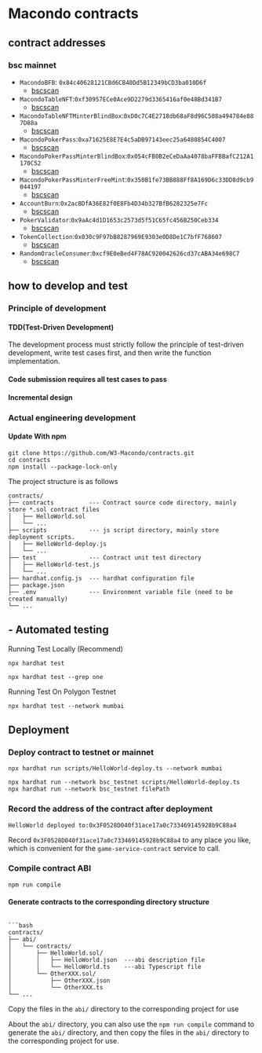 # Macondo contracts

## contract addresses

### bsc mainnet

- `MacondoBFB`: `0x84c40628121CBd6CB40Dd5B12349bCD3ba010D6f`
  - [bscscan](https://bscscan.com/address/0x84c40628121CBd6CB40Dd5B12349bCD3ba010D6f)
- `MacondoTableNFT`:`0xf30957ECe0Ace9D2279d3365416af0e48Bd341B7`
  - [bscscan](https://bscscan.com/address/0xf30957ECe0Ace9D2279d3365416af0e48Bd341B7)
- `MacondoTableNFTMinterBlindBox`:`0xD0c7C4E2718db68aF8d96C508a494784e887D88a`
  - [bscscan](https://bscscan.com/address/0xD0c7C4E2718db68aF8d96C508a494784e887D88a)
- `MacondoPokerPass`:`0xa71625E8E7E4c5aDB97143eec25a6480854C4007`
  - [bscscan](https://bscscan.com/address/0xa71625E8E7E4c5aDB97143eec25a6480854C4007)
- `MacondoPokerPassMinterBlindBox`:`0x054cFB0B2eCeDaAa4078baFFBBafC212A1170C52`
  - [bscscan](https://bscscan.com/address/0x054cFB0B2eCeDaAa4078baFFBBafC212A1170C52)
- `MacondoPokerPassMinterFreeMint`:`0x350B1fe73BB888Ff8A169D6c33DD8d9cb9044197`
  - [bscscan](https://bscscan.com/address/0x350B1fe73BB888Ff8A169D6c33DD8d9cb9044197)
- `AccountBurn`:`0x2acBDfA36E82f0E8Fb4D34b327BfB6282325e7Fc`
  - [bscscan](https://bscscan.com/address/0x2acBDfA36E82f0E8Fb4D34b327BfB6282325e7Fc)
- `PokerValidator`:`0x9aAc4d1D1653c2573d5f51C65fc456B250Ceb334`
  - [bscscan](https://bscscan.com/address/0x9aAc4d1D1653c2573d5f51C65fc456B250Ceb334)
- `TokenCollection`:`0x030c9F97bB8287969E9303e0D8De1C7bfF768607`
  - [bscscan](https://bscscan.com/address/0x030c9F97bB8287969E9303e0D8De1C7bfF768607)
- `RandomOracleConsumer`:`0xcf9E0eBed4F78AC920042626cd37cABA34e698C7`
  - [bscscan](https://bscscan.com/address/0xcf9E0eBed4F78AC920042626cd37cABA34e698C7)

## how to develop and test

### Principle of development

#### TDD(Test-Driven Development)

The development process must strictly follow the principle of test-driven development, write test cases first, and then write the function implementation.

#### Code submission requires all test cases to pass

#### Incremental design

### Actual engineering development

#### Update With npm

```shell
git clone https://github.com/W3-Macondo/contracts.git
cd contracts
npm install --package-lock-only
```

The project structure is as follows

```shell
contracts/
├── contracts          --- Contract source code directory, mainly store *.sol contract files
│   ├── HelloWorld.sol
│   └── ...
├── scripts            --- js script directory, mainly store deployment scripts.
│   ├── HelloWorld-deploy.js
│   └── ...
├── test               --- Contract unit test directory
│   ├── HelloWorld-test.js
│   └── ...
├── hardhat.config.js  --- hardhat configuration file
├── package.json
├── .env               --- Environment variable file (need to be created manually)
└── ...
```

## - Automated testing

Running Test Locally (Recommend)

```shell
npx hardhat test
```

```shell
npx hardhat test --grep one
```

Running Test On Polygon Testnet

```shell
npx hardhat test --network mumbai
```

## Deployment

### Deploy contract to testnet or mainnet

```shell
npx hardhat run scripts/HelloWorld-deploy.ts --network mumbai
```

```shell
npx hardhat run --network bsc_testnet scripts/HelloWorld-deploy.ts
npx hardhat run --network bsc_testnet filePath
```

### Record the address of the contract after deployment

```shell
HelloWorld deployed to:0x3F0528D040f31ace17a0c733469145928b9C88a4
```

Record `0x3F0528D040f31ace17a0c733469145928b9C88a4` to any place you like, which is convenient for the `game-service-contract` service to call.

### Compile contract ABI

```shell
npm run compile
```

#### Generate contracts to the corresponding directory structure

````shell

```bash
contracts/
├── abi/
│   └── contracts/
│       ├── HelloWorld.sol/
│       │   ├── HelloWorld.json  ---abi description file
│       │   └── HelloWorld.ts    ---abi Typescript file
│       └── OtherXXX.sol/
│           ├── OtherXXX.json
│           └── OtherXXX.ts
└── ...
````

Copy the files in the `abi/` directory to the corresponding project for use

About the `abi/` directory, you can also use the `npm run compile` command to generate the `abi/` directory, and then copy the files in the `abi/` directory to the corresponding project for use.
